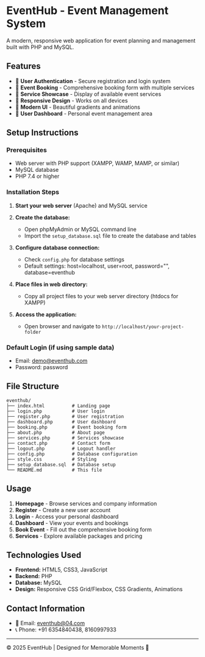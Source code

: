 # EventHub - Event Management System

A modern, responsive web application for event planning and management built with PHP and MySQL.

## Features

- 🎉 **User Authentication** - Secure registration and login system
- 📅 **Event Booking** - Comprehensive booking form with multiple services
- 🎪 **Service Showcase** - Display of available event services
- 📱 **Responsive Design** - Works on all devices
- 🎨 **Modern UI** - Beautiful gradients and animations
- 👤 **User Dashboard** - Personal event management area

## Setup Instructions

### Prerequisites
- Web server with PHP support (XAMPP, WAMP, MAMP, or similar)
- MySQL database
- PHP 7.4 or higher

### Installation Steps

1. **Start your web server** (Apache) and MySQL service

2. **Create the database:**
   - Open phpMyAdmin or MySQL command line
   - Import the `setup_database.sql` file to create the database and tables

3. **Configure database connection:**
   - Check `config.php` for database settings
   - Default settings: host=localhost, user=root, password="", database=eventhub

4. **Place files in web directory:**
   - Copy all project files to your web server directory (htdocs for XAMPP)

5. **Access the application:**
   - Open browser and navigate to `http://localhost/your-project-folder`

### Default Login (if using sample data)
- Email: demo@eventhub.com
- Password: password

## File Structure

```
eventhub/
├── index.html          # Landing page
├── login.php           # User login
├── register.php        # User registration
├── dashboard.php       # User dashboard
├── booking.php         # Event booking form
├── about.php           # About page
├── services.php        # Services showcase
├── contact.php         # Contact form
├── logout.php          # Logout handler
├── config.php          # Database configuration
├── style.css           # Styling
├── setup_database.sql  # Database setup
└── README.md           # This file
```

## Usage

1. **Homepage** - Browse services and company information
2. **Register** - Create a new user account
3. **Login** - Access your personal dashboard
4. **Dashboard** - View your events and bookings
5. **Book Event** - Fill out the comprehensive booking form
6. **Services** - Explore available packages and pricing

## Technologies Used

- **Frontend:** HTML5, CSS3, JavaScript
- **Backend:** PHP
- **Database:** MySQL
- **Design:** Responsive CSS Grid/Flexbox, CSS Gradients, Animations

## Contact Information

- 📧 Email: eventhub@04.com
- 📞 Phone: +91 6354840438, 8160997933

---
© 2025 EventHub | Designed for Memorable Moments 💖